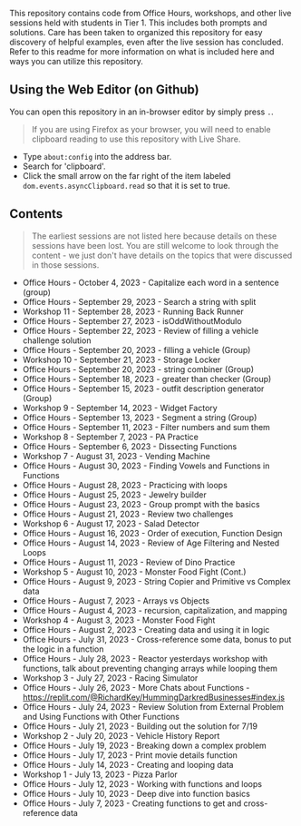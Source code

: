 This repository contains code from Office Hours, workshops, and other live sessions held with students in Tier 1. This includes both prompts and solutions. Care has been taken to organized this repository for easy discovery of helpful examples, even after the live session has concluded. Refer to this readme for more information on what is included here and ways you can utilize this repository.

## Using the Web Editor (on Github)

You can open this repository in an in-browser editor by simply press `.`.

> If you are using Firefox as your browser, you will need to enable clipboard reading to use this repository with Live Share.
* Type `about:config` into the address bar.
* Search for 'clipboard'.
* Click the small arrow on the far right of the item labeled `dom.events.asyncClipboard.read` so that it is set to true.

## Contents

> The earliest sessions are not listed here because details on these sessions have been lost. You are still welcome to look through the content - we just don't have details on the topics that were discussed in those sessions.

* Office Hours - October 4, 2023 - Capitalize each word in a sentence (group)
* Office Hours - September 29, 2023 - Search a string with split
* Workshop 11 - September 28, 2023 - Running Back Runner
* Office Hours - September 27, 2023 - isOddWithoutModulo
* Office Hours - September 22, 2023 - Review of filling a vehicle challenge solution
* Office Hours - September 20, 2023 - filling a vehicle (Group)
* Workshop 10 - September 21, 2023 - Storage Locker
* Office Hours - September 20, 2023 - string combiner (Group)
* Office Hours - September 18, 2023 - greater than checker (Group)
* Office Hours - September 15, 2023 - outfit description generator (Group)
* Workshop 9 - September 14, 2023 - Widget Factory
* Office Hours - September 13, 2023 - Segment a string (Group)
* Office Hours - September 11, 2023 - Filter numbers and sum them
* Workshop 8 - September 7, 2023 - PA Practice
* Office Hours - September 6, 2023 - Dissecting Functions
* Workshop 7 - August 31, 2023 - Vending Machine
* Office Hours - August 30, 2023 - Finding Vowels and Functions in Functions
* Office Hours - August 28, 2023 - Practicing with loops
* Office Hours - August 25, 2023 - Jewelry builder
* Office Hours - August 23, 2023 - Group prompt with the basics
* Office Hours - August 21, 2023 - Review two challenges
* Workshop 6 - August 17, 2023 - Salad Detector
* Office Hours - August 16, 2023 - Order of execution, Function Design
* Office Hours - August 14, 2023 - Review of Age Filtering and Nested Loops
* Office Hours - August 11, 2023 - Review of Dino Practice
* Workshop 5 - August 10, 2023 - Monster Food Fight (Cont.)
* Office Hours - August 9, 2023 - String Copier and Primitive vs Complex data
* Office Hours - August 7, 2023 - Arrays vs Objects
* Office Hours - August 4, 2023 - recursion, capitalization, and mapping
* Workshop 4 - August 3, 2023 - Monster Food Fight
* Office Hours - August 2, 2023 - Creating data and using it in logic
* Office Hours - July 31, 2023 - Cross-reference some data, bonus to put the logic in a function
* Office Hours - July 28, 2023 - Reactor yesterdays workshop with functions, talk about preventing changing arrays while looping them
* Workshop 3 - July 27, 2023 - Racing Simulator
* Office Hours - July 26, 2023 - More Chats about Functions - https://replit.com/@RichardKey/HummingDarkredBusinesses#index.js
* Office Hours - July 24, 2023 - Review Solution from External Problem and Using Functions with Other Functions
* Office Hours - July 21, 2023 - Building out the solution for 7/19
* Workshop 2 - July 20, 2023 - Vehicle History Report
* Office Hours - July 19, 2023 - Breaking down a complex problem
* Office Hours - July 17, 2023 - Print movie details function
* Office Hours - July 14, 2023 - Creating and looping data
* Workshop 1 - July 13, 2023 - Pizza Parlor
* Office Hours - July 12, 2023 - Working with functions and loops
* Office Hours - July 10, 2023 - Deep dive into function basics
* Office Hours - July 7, 2023 - Creating functions to get and cross-reference data